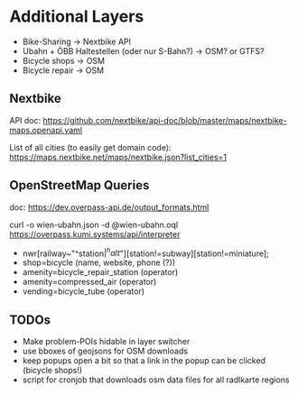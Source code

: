 # Additional Layers

- Bike-Sharing -> Nextbike API
- Ubahn + ÖBB Haltestellen (oder nur S-Bahn?) -> OSM? or GTFS?
- Bicycle shops -> OSM
- Bicycle repair -> OSM

## Nextbike

API doc: https://github.com/nextbike/api-doc/blob/master/maps/nextbike-maps.openapi.yaml

List of all cities (to easily get domain code): https://maps.nextbike.net/maps/nextbike.json?list_cities=1

## OpenStreetMap Queries

doc: https://dev.overpass-api.de/output_formats.html

  curl -o wien-ubahn.json -d @wien-ubahn.oql https://overpass.kumi.systems/api/interpreter


- nwr[railway~"^station$|^halt$"][station!=subway][station!=miniature];
- shop=bicycle (name, website, phone (?))
- amenity=bicycle_repair_station (operator)
- amenity=compressed_air (operator)
- vending=bicycle_tube (operator)


## TODOs

- Make problem-POIs hidable in layer switcher
- use bboxes of geojsons for OSM downloads
- keep popups open a bit so that a link in the popup can be clicked (bicycle shops!)
- script for cronjob that downloads osm data files for all radlkarte regions
